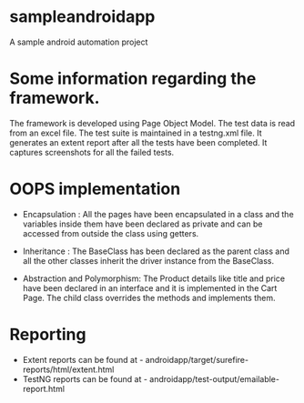 # sampleandroidapp
A sample android automation project

# Some information regarding the framework.
The framework is developed using Page Object Model. 
The test data is read from an excel file. 
The test suite is maintained in a testng.xml file.
It generates an extent report after all the tests have been completed. It captures screenshots for all the failed tests.

# OOPS implementation

- Encapsulation : All the pages have been encapsulated in a class and the variables inside them have been declared as private and can be accessed from outside the class using getters.

- Inheritance : The BaseClass has been declared as the parent class and all the other classes inherit the driver instance from the BaseClass.

- Abstraction and Polymorphism: The Product details like title and price have been declared in an interface and it is implemented in the Cart Page. The child class overrides the methods and implements them.

# Reporting

- Extent reports can be found at - androidapp/target/surefire-reports/html/extent.html
- TestNG reports can be found at - androidapp/test-output/emailable-report.html

